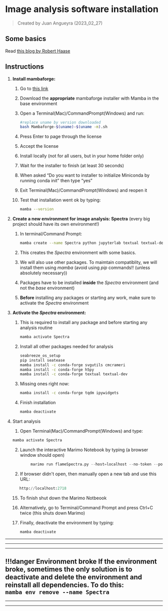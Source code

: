 # Image analysis software installation

> Created by Juan Angueyra (2023_02_27)

## Some basics

Read [this blog by Robert Haase](https://focalplane.biologists.com/2022/12/08/managing-scientific-python-environments-using-conda-mamba-and-friends/)

## Instructions

1. **Install mambaforge:**
    1. Go to [this link](https://github.com/conda-forge/miniforge#mambaforge)
    2. Download the **appropriate** mambaforge installer with Mamba in the base environment
    3. Open a Terminal(Mac)/CommandPrompt(Windows) and run:

        ```bash
        #replace uname by version downloaded
        bash Mambaforge-$(uname)-$(uname -m).sh
        ```

    4. Press Enter to page through the license
    5. Accept the license
    6. Install locally (not for all users, but in your home folder only)
    7. Wait for the installer to finish (at least 30 seconds)
    8. When asked “Do you want to installer to initialize Miniconda by running conda init” then type “yes”
    9. Exit Terminal(Mac)/CommandPrompt(Windows) and reopen it
    10. Test that installation went ok by typing:

        ```bash
        mamba --version
        ```

2. **Create a new environment for image analysis: Spectra** (every big project should have its own environment!)

    1. In terminal/Command Prompt:

        ```bash
        mamba create --name Spectra python jupyterlab textual textual-dev marimo pandas matplotlib seabreeze scikit-learn -c conda-forge
        ```

    1. This creates the _Spectra_ environment with some basics.
    2. We will also use other packages. To maimtain compatiblity, we will install them using _mamba_ (avoid using _pip_ commands!! (unless absolutely necessary))
    3. Packages have to be installed **inside** the _Spectra_ environment (and not the _base_ environment)
    4. **Before** installing any packages or starting any work, make sure to activate the _Spectra_ environment
3. **Activate the _Spectra_ environment:**  
    1. This is required to install any package and before starting any analysis routine

        ```bash
        mamba activate Spectra
        ```

    1. Install all other packages needed for analysis

        ```bash
        seabreeze_os_setup
        pip install seatease
        mamba install -c conda-forge svgutils cmcrameri
        mamba install -c conda-forge h5py
        mamba install -c conda-forge textual textual-dev
        ```  

    2. Missing ones right now:

        ```bash
        mamba install -c conda-forge tqdm ipywidgets
        ```

    3. Finish installation

        ```bash
        mamba deactivate
        ```

1. Start analysis

    1. Open Terminal(Mac)/CommandPrompt(Windows) and type:

    ```bash
    mamba activate Spectra
    ```

    2. Launch the interactive Marimo Notebook by typing (a browser window should open)

    ```python
            marimo run flameSpectra.py --host=localhost --no-token --port=2718 --headless
    ```
    2. If browser didn't open, then manually open a new tab and use this URL:
    ```python
       http://localhost:2718
    ```

    15. To finish shut down the Marimo Notbeook
    16. Alternatively, go to Terminal/Command Prompt and press Ctrl+C twice (this shuts down Marimo)
    17. Finally, deactivate the environment by typing:

        ```bash
        mamba deactivate
        ```

---
---
---

!!!danger Environment broke
    If the environment broke, sometimes the only solution is to deactivate and delete the environment and reinstall all dependencies. To do this:<br>```mamba env remove --name Spectra```
---

---
---
